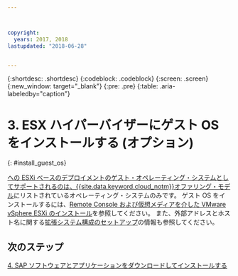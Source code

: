 ```yaml
---



copyright:
  years: 2017, 2018
lastupdated: "2018-06-28"


---
```


{:shortdesc: .shortdesc}
{:codeblock: .codeblock}
{:screen: .screen}
{:new_window: target="_blank"}
{:pre: .pre}
{:table: .aria-labeledby="caption"}

# 3. ESX ハイパーバイザーにゲスト OS をインストールする (オプション)
{: #install_guest_os}

[ への ESXi ベースのデプロイメントのゲスト・オペレーティング・システムとしてサポートされるのは、{{site.data.keyword.cloud_notm}}オファリング・モデル](/docs/infrastructure/sap-netweaver/sap-about.html#offer_model)にリストされているオペレーティング・システムのみです。 ゲスト OS をインストールするには、[Remote Console および仮想メディアを介した VMware vSphere ESXi のインストール](https://console.bluemix.net/docs/infrastructure/vmware/installing-vmware-vsphere-esxi-remote-console-and-virtual-media.html#installing-vmware-vsphere-esxi-via-remote-console-and-virtual-media)を参照してください。 また、外部アドレスとホスト名に関する[拡張システム構成のセットアップ](/docs/infrastructure/sap-netweaver/sap-setting-up-infrastructure.html#adv_config)の情報も参照してください。

## 次のステップ

  [4. SAP ソフトウェアとアプリケーションをダウンロードしてインストールする](/docs/infrastructure/sap-netweaver/sap-installing-SAP-landscape.html)
  
